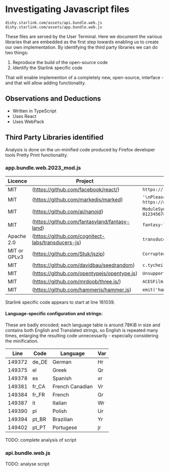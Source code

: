 # Investigating Javascript files
```
dishy.starlink.com/assets/api.bundle.web.js
dishy.starlink.com/assets/app.bundle.web.js
```

These files are served by the User Terminal. Here we document the various libraries that are embedded as the first step towards enabling us to create our own implementation. By identifying the third party libraries we can do two things:

  1. Reproduce the build of the open-source code
  2. Identify the Starlink specific code

That will enable implemention of a completely new, open-source, interface - and that will allow adding functionality.

## Observations and Deductions

  * Written in TypeScript
  * Uses React
  * Uses WebPack

## Third Party Libraries identified

Analysis is done on the un-minified code produced by Firefox developer tools Pretty Print functionality.

### app.bundle.web.2023_mod.js
| Licence    | Project | Identifier |
| ---------- | ------- | ---------- |
| MIT | (https://github.com/facebook/react/) | `https://reactjs.org/docs/error-decoder.html` |
| MIT | (https://github.com/markedjs/marked) | `'\nPlease report this to https://github.com/markedjs/marked.'` |
| MIT | (https://github.com/ai/nanoid) | `ModuleSymbhasOwnPr-0123456789ABCDEFGHNRVfgctiUvz_KqYTJkLxpZXIjQW` |
| MIT | (https://github.com/fantasyland/fantasy-land) | `fantasy-land/equals` |
| Apache 2.0 | (https://github.com/cognitect-labs/transducers-js) | `transducer/step` |
| MIT or GPLv3  | (https://github.com/Stuk/jszip) | `Corrupted zip or bug : unexpected signature` |
| MIT | (https://github.com/davidbau/seedrandom) | `c.tychei =` |
| MIT  | (https://github.com/opentypejs/opentype.js) | `Unsupported OpenType flavor ` |
| MIT  | (https://github.com/mrdoob/three.js/) | `ACESFilmicToneMapping` |
| MIT  | (https://github.com/hammerjs/hammer.js) | `emit('hammer.input'` |

Starlink specific code appears to start at line 161039.

#### Language-specific configuration and strings:

These are badly encoded; each language table is around 78KiB in size and contains both English and Translated strings, so English is repeated many times, enlarging the resulting code unnecessarily - especially considering the minification.

| Line | Code | Language | Var |
| ---- | ---- | -------- | --- |
| 149372 | de_DE | German | Hr |
| 149375 | el | Greek | Qr |
| 149378 | es | Spanish | xr |
| 149381 | fr_CA | French Canadian | Vr |
| 149384 | fr_FR | French | Gr |
| 149387 | it | Italian | Wr |
| 149390 | pl | Polish | Ur |
| 149394 | pt_BR | Brazilian | Yr |
| 149402 | pt_PT | Portugese | jr |



TODO: complete analysis of script

### api.bundle.web.js

TODO: analyse script
